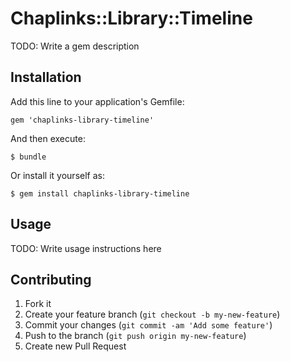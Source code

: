 # Chaplinks::Library::Timeline

TODO: Write a gem description

## Installation

Add this line to your application's Gemfile:

    gem 'chaplinks-library-timeline'

And then execute:

    $ bundle

Or install it yourself as:

    $ gem install chaplinks-library-timeline

## Usage

TODO: Write usage instructions here

## Contributing

1. Fork it
2. Create your feature branch (`git checkout -b my-new-feature`)
3. Commit your changes (`git commit -am 'Add some feature'`)
4. Push to the branch (`git push origin my-new-feature`)
5. Create new Pull Request
